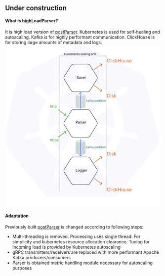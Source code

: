## Under construction

#### What is highLoadParser?
It is high load version of [postParser](https://github.com/vynovikov/postParser). Kubernetes is used for self-healing and autoscaling. Kafka is for highly performant communication. ClickHouse is for storing large amounts of metadata and logs.
![highLoad group](forManual/highLoad.png)

#### Adaptation
Previously built [postParser](https://github.com/vynovikov/postParser) is changed according to following steps:
- Multi-threading is removed. Processing uses single thread. For simplicity and kubernetes resource allocation clearance. Tuning for incoming load is provided by Kubernetes autoscaling
- gRPC transmitters/receivers are replaced with more performant Apache Kafka producers/consumers
- Parser is obtained metric handling module necessary for autoscaling purposes
